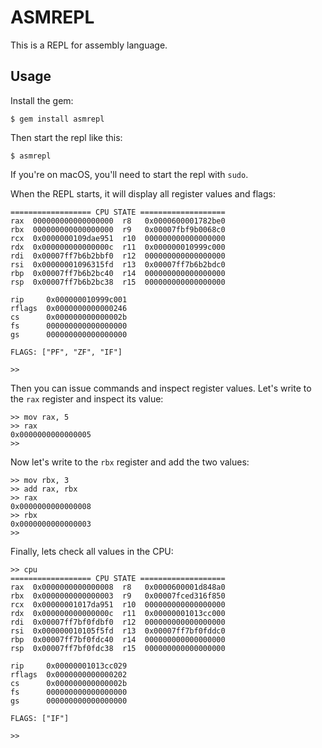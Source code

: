 # ASMREPL

This is a REPL for assembly language.

## Usage

Install the gem:

```
$ gem install asmrepl
```

Then start the repl like this:

```
$ asmrepl
```

If you're on macOS, you'll need to start the repl with `sudo`.

When the REPL starts, it will display all register values and flags:

```
================== CPU STATE ===================
rax  000000000000000000  r8   0x0000600001782be0
rbx  000000000000000000  r9   0x00007fbf9b0068c0
rcx  0x0000000109dae951  r10  000000000000000000
rdx  0x000000000000000c  r11  0x000000010999c000
rdi  0x00007ff7b6b2bbf0  r12  000000000000000000
rsi  0x00000001096315fd  r13  0x00007ff7b6b2bdc0
rbp  0x00007ff7b6b2bc40  r14  000000000000000000
rsp  0x00007ff7b6b2bc38  r15  000000000000000000

rip     0x000000010999c001
rflags  0x0000000000000246
cs      0x000000000000002b
fs      000000000000000000
gs      000000000000000000

FLAGS: ["PF", "ZF", "IF"]

>> 
```

Then you can issue commands and inspect register values.  Let's write to the
`rax` register and inspect its value:

```
>> mov rax, 5
>> rax
0x0000000000000005
>> 
```

Now let's write to the `rbx` register and add the two values:

```
>> mov rbx, 3
>> add rax, rbx
>> rax
0x0000000000000008
>> rbx
0x0000000000000003
>> 
```

Finally, lets check all values in the CPU:

```
>> cpu
================== CPU STATE ===================
rax  0x0000000000000008  r8   0x0000600001d848a0
rbx  0x0000000000000003  r9   0x00007fced316f850
rcx  0x00000001017da951  r10  000000000000000000
rdx  0x000000000000000c  r11  0x00000001013cc000
rdi  0x00007ff7bf0fdbf0  r12  000000000000000000
rsi  0x000000010105f5fd  r13  0x00007ff7bf0fddc0
rbp  0x00007ff7bf0fdc40  r14  000000000000000000
rsp  0x00007ff7bf0fdc38  r15  000000000000000000

rip     0x00000001013cc029
rflags  0x0000000000000202
cs      0x000000000000002b
fs      000000000000000000
gs      000000000000000000

FLAGS: ["IF"]

>> 
```
